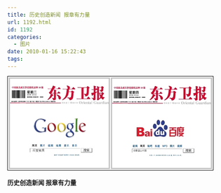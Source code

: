 ```yaml
---
title: 历史创造新闻 报章有力量
url: 1192.html
id: 1192
categories:
  - 图片
date: 2010-01-16 15:22:43
tags:
---
```


![](/images/attachments/month_1001/42010116151853.jpg)  

**历史创造新闻 报章有力量**